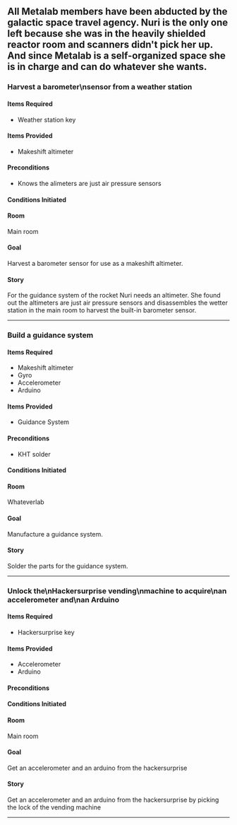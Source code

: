 ## All Metalab members have been abducted by the galactic space travel agency. Nuri is the only one left because she was in the heavily shielded reactor room and scanners didn't pick her up. And since Metalab is a self-organized space she is in charge and can do whatever she wants.

### Harvest a barometer\nsensor from a weather station
#### Items Required
* Weather station key

#### Items Provided
* Makeshift altimeter

#### Preconditions
* Knows the alimeters are just air pressure sensors

#### Conditions Initiated

#### Room
Main room

#### Goal
Harvest a barometer sensor for use as a makeshift altimeter.

#### Story
For the guidance system of the rocket Nuri needs an altimeter. She found out the altimeters are just air pressure sensors and disassembles the wetter station in the main room to harvest the built-in barometer sensor.

------------------

### Build a guidance system
#### Items Required
* Makeshift altimeter
* Gyro
* Accelerometer
* Arduino

#### Items Provided
* Guidance System

#### Preconditions
* KHT solder

#### Conditions Initiated

#### Room
Whateverlab

#### Goal
Manufacture a guidance system.

#### Story
Solder the parts for the guidance system.

------------------

### Unlock the\nHackersurprise vending\nmachine to acquire\nan accelerometer and\nan Arduino
#### Items Required
* Hackersurprise key

#### Items Provided
* Accelerometer
* Arduino

#### Preconditions

#### Conditions Initiated

#### Room
Main room

#### Goal
Get an accelerometer and an arduino from the hackersurprise

#### Story
Get an accelerometer and an arduino from the hackersurprise by picking the lock of the vending machine

------------------

